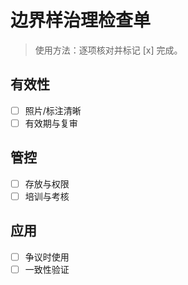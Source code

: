 # 边界样治理检查单

> 使用方法：逐项核对并标记 [x] 完成。

## 有效性

- [ ] 照片/标注清晰
- [ ] 有效期与复审

## 管控

- [ ] 存放与权限
- [ ] 培训与考核

## 应用

- [ ] 争议时使用
- [ ] 一致性验证
